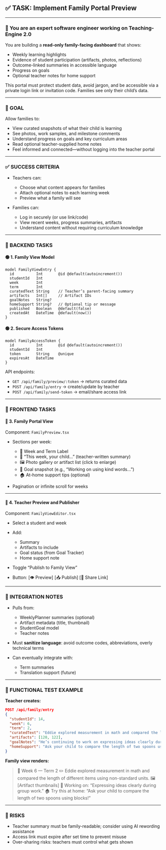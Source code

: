 ## ✅ TASK: Implement Family Portal Preview

---

### 🧠 You are an expert software engineer working on Teaching-Engine 2.0

You are building a **read-only family-facing dashboard** that shows:

- Weekly learning highlights
- Evidence of student participation (artifacts, photos, reflections)
- Outcome-linked summaries in accessible language
- Progress on goals
- Optional teacher notes for home support

This portal must protect student data, avoid jargon, and be accessible via a private login link or invitation code. Families see only their child’s data.

---

### 🔹 GOAL

Allow families to:

- View curated snapshots of what their child is learning
- See photos, work samples, and milestone comments
- Understand progress on goals and key curriculum areas
- Read optional teacher-supplied home notes
- Feel informed and connected—without logging into the teacher portal

---

### ✅ SUCCESS CRITERIA

- Teachers can:

  - Choose what content appears for families
  - Attach optional notes to each learning week
  - Preview what a family will see

- Families can:

  - Log in securely (or use link/code)
  - View recent weeks, progress summaries, artifacts
  - Understand content without requiring curriculum knowledge

---

### 🔧 BACKEND TASKS

#### 🟢 1. Family View Model

```prisma
model FamilyViewEntry {
  id          Int       @id @default(autoincrement())
  studentId   Int
  week        Int
  term        Int
  curatedText String    // Teacher’s parent-facing summary
  artifacts   Int[]     // Artifact IDs
  goalNotes   String?
  homeSupport String?   // Optional tip or message
  published   Boolean   @default(false)
  createdAt   DateTime  @default(now())
}
```

#### 🟢 2. Secure Access Tokens

```prisma
model FamilyAccessToken {
  id          Int       @id @default(autoincrement())
  studentId   Int
  token       String    @unique
  expiresAt   DateTime
}
```

API endpoints:

- `GET /api/family/preview/:token` → returns curated data
- `POST /api/family/entry` → create/update by teacher
- `POST /api/family/send-token` → email/share access link

---

### 🎨 FRONTEND TASKS

#### 🔵 3. Family Portal View

Component: `FamilyPreview.tsx`

- Sections per week:

  - 📅 Week and Term Label
  - 📝 “This week, your child…” (teacher-written summary)
  - 🖼️ Photo gallery or artifact list (click to enlarge)
  - 🎯 Goal snapshot (e.g., “Working on using kind words…”)
  - 🏠 At-home support tips (optional)

- Pagination or infinite scroll for weeks

---

#### 🔵 4. Teacher Preview and Publisher

Component: `FamilyViewEditor.tsx`

- Select a student and week
- Add:

  - Summary
  - Artifacts to include
  - Goal status (from Goal Tracker)
  - Home support note

- Toggle “Publish to Family View”
- Button: \[👁️ Preview] \[📤 Publish] \[🔗 Share Link]

---

### 🔗 INTEGRATION NOTES

- Pulls from:

  - WeeklyPlanner summaries (optional)
  - Artifact metadata (title, thumbnail)
  - StudentGoal model
  - Teacher notes

- Must **sanitize language**: avoid outcome codes, abbreviations, overly technical terms

- Can eventually integrate with:

  - Term summaries
  - Translation support (future)

---

### 🧪 FUNCTIONAL TEST EXAMPLE

**Teacher creates:**

```json
POST /api/family/entry
{
  "studentId": 14,
  "week": 6,
  "term": 2,
  "curatedText": "Eddie explored measurement in math and compared the length of different items using non-standard units.",
  "artifacts": [120, 122],
  "goalNotes": "He’s continuing to work on expressing ideas clearly during group work.",
  "homeSupport": "Ask your child to compare the length of two spoons using blocks!"
}
```

**Family view renders:**

> 📅 Week 6 — Term 2
> ✏️ Eddie explored measurement in math and compared the length of different items using non-standard units.
> 🖼️ \[Artifact thumbnails]
> 🎯 Working on: “Expressing ideas clearly during group work.”
> 🏠 Try this at home: “Ask your child to compare the length of two spoons using blocks!”

---

### 🚩 RISKS

- Teacher summary must be family-readable; consider using AI rewording assistance
- Access link must expire after set time to prevent misuse
- Over-sharing risks: teachers must control what gets shown
